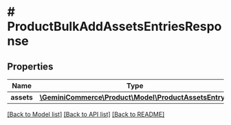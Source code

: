 # # ProductBulkAddAssetsEntriesResponse


## Properties


Name | Type | Description | Notes
------------ | ------------- | ------------- | -------------
**assets**| [**\GeminiCommerce\Product\Model\ProductAssetsEntry[]**](ProductAssetsEntry.md) |   | [optional]


[[Back to Model list]](../../README.md#models) [[Back to API list]](../../README.md#endpoints) [[Back to README]](../../README.md)